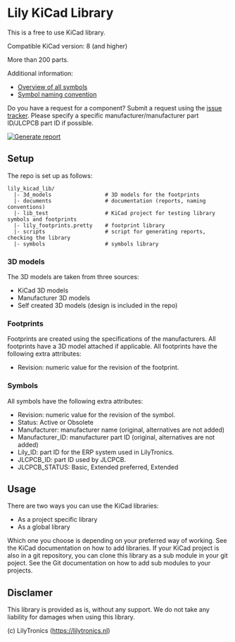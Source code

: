 # Lily KiCad Library

This is a free to use KiCad library.

Compatible KiCad version: 8 (and higher)

More than 200 parts.

Additional information:

* [Overview of all symbols](https://htmlpreview.github.io/?https://github.com/LilyTronics/lily-kicad-lib/blob/main/documents/library_report.html)
* [Symbol naming convention](documents/symbol_naming.md)

Do you have a request for a component? Submit a request using the [issue tracker](https://github.com/LilyTronics/lily_kicad_lib/issues).
Please specify a specific manufacturer/manufacturer part ID/JLCPCB part ID if possible.

[![Generate report](https://github.com/LilyTronics/lily_kicad_lib/actions/workflows/generate_report.yml/badge.svg)](https://github.com/LilyTronics/lily_kicad_lib/actions/workflows/generate_report.yml)

## Setup

The repo is set up as follows:

```
lily_kicad_lib/
  |- 3d_models                 # 3D models for the footprints
  |- documents                 # documentation (reports, naming conventions)
  |- lib_test                  # KiCad project for testing library symbols and footprints
  |- lily_footprints.pretty    # footprint library
  |- scripts                   # script for generating reports, checking the library
  |- symbols                   # symbols library
```

### 3D models

The 3D models are taken from three sources:

* KiCad 3D models
* Manufacturer 3D models
* Self created 3D models (design is included in the repo)

### Footprints

Footprints are created using the specifications of the manufacturers.
All footprints have a 3D model attached if applicable.
All footprints have the following extra attributes:

* Revision: numeric value for the revision of the footprint.

### Symbols

All symbols have the following extra attributes:

* Revision: numeric value for the revision of the symbol.
* Status: Active or Obsolete
* Manufacturer: manufacturer name (original, alternatives are not added)
* Manufacturer_ID: manufacturer part ID (original, alternatives are not added)
* Lily_ID: part ID for the ERP system used in LilyTronics.
* JLCPCB_ID: part ID used by JLCPCB.
* JLCPCB_STATUS: Basic, Extended preferred, Extended

## Usage

There are two ways you can use the KiCad libraries:

* As a project specific library
* As a global library

Which one you choose is depending on your preferred way of working. See the KiCad documentation on how to add libraries.
If your KiCad project is also in a git repository, you can clone this library as a sub module in your git poject.
See the Git documentation on how to add sub modules to your projects.

## Disclamer

This library is provided as is, without any support.
We do not take any liability for damages when using this library.

(c) LilyTronics (https://lilytronics.nl)
